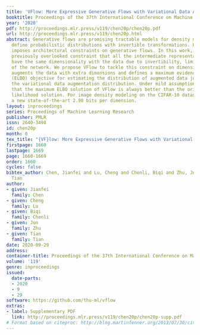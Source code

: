 ```yaml
---
title: 'VFlow: More Expressive Generative Flows with Variational Data Augmentation'
booktitle: Proceedings of the 37th International Conference on Machine Learning
year: '2020'
pdf: http://proceedings.mlr.press/v119/chen20p/chen20p.pdf
url: http://proceedings.mlr.press/v119/chen20p.html
abstract: Generative flows are promising tractable models for density modeling that
  define probabilistic distributions with invertible transformations. However, tractability
  imposes architectural constraints on generative flows. In this work, we study a
  previously overlooked constraint that all the intermediate representations must
  have the same dimensionality with the data due to invertibility, limiting the width
  of the network. We propose VFlow to tackle this constraint on dimensionality. VFlow
  augments the data with extra dimensions and defines a maximum evidence lower bound
  (ELBO) objective for estimating the distribution of augmented data jointly with
  the variational data augmentation distribution. Under mild assumptions, we show
  that the maximum ELBO solution of VFlow is always better than the original maximum
  likelihood solution. For image density modeling on the CIFAR-10 dataset, VFlow achieves
  a new state-of-the-art 2.98 bits per dimension.
layout: inproceedings
series: Proceedings of Machine Learning Research
publisher: PMLR
issn: 2640-3498
id: chen20p
month: 0
tex_title: "{VF}low: More Expressive Generative Flows with Variational Data Augmentation"
firstpage: 1660
lastpage: 1669
page: 1660-1669
order: 1660
cycles: false
bibtex_author: Chen, Jianfei and Lu, Cheng and Chenli, Biqi and Zhu, Jun and Tian,
  Tian
author:
- given: Jianfei
  family: Chen
- given: Cheng
  family: Lu
- given: Biqi
  family: Chenli
- given: Jun
  family: Zhu
- given: Tian
  family: Tian
date: 2020-09-29
address: 
container-title: Proceedings of the 37th International Conference on Machine Learning
volume: '119'
genre: inproceedings
issued:
  date-parts:
  - 2020
  - 9
  - 29
software: https://github.com/thu-ml/vflow
extras:
- label: Supplementary PDF
  link: http://proceedings.mlr.press/v119/chen20p/chen20p-supp.pdf
# Format based on citeproc: http://blog.martinfenner.org/2013/07/30/citeproc-yaml-for-bibliographies/
---
```

